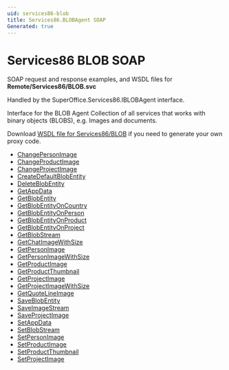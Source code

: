 ```yaml
---
uid: services86-blob
title: Services86.BLOBAgent SOAP
Generated: true
---
```


# Services86 BLOB SOAP

SOAP request and response examples, and WSDL files for **Remote/Services86/BLOB.svc**

Handled by the <see cref="T:SuperOffice.Services86.IBLOBAgent">SuperOffice.Services86.IBLOBAgent</see> interface.

Interface for the BLOB Agent
Collection of all services that works with binary objects (BLOBS), e.g. Images and documents.

Download [WSDL file for Services86/BLOB](../Services86-BLOB.md) if you need to generate your own proxy code.

* [ChangePersonImage](ChangePersonImage.md)
* [ChangeProductImage](ChangeProductImage.md)
* [ChangeProjectImage](ChangeProjectImage.md)
* [CreateDefaultBlobEntity](CreateDefaultBlobEntity.md)
* [DeleteBlobEntity](DeleteBlobEntity.md)
* [GetAppData](GetAppData.md)
* [GetBlobEntity](GetBlobEntity.md)
* [GetBlobEntityOnCountry](GetBlobEntityOnCountry.md)
* [GetBlobEntityOnPerson](GetBlobEntityOnPerson.md)
* [GetBlobEntityOnProduct](GetBlobEntityOnProduct.md)
* [GetBlobEntityOnProject](GetBlobEntityOnProject.md)
* [GetBlobStream](GetBlobStream.md)
* [GetChatImageWithSize](GetChatImageWithSize.md)
* [GetPersonImage](GetPersonImage.md)
* [GetPersonImageWithSize](GetPersonImageWithSize.md)
* [GetProductImage](GetProductImage.md)
* [GetProductThumbnail](GetProductThumbnail.md)
* [GetProjectImage](GetProjectImage.md)
* [GetProjectImageWithSize](GetProjectImageWithSize.md)
* [GetQuoteLineImage](GetQuoteLineImage.md)
* [SaveBlobEntity](SaveBlobEntity.md)
* [SaveImageStream](SaveImageStream.md)
* [SaveProjectImage](SaveProjectImage.md)
* [SetAppData](SetAppData.md)
* [SetBlobStream](SetBlobStream.md)
* [SetPersonImage](SetPersonImage.md)
* [SetProductImage](SetProductImage.md)
* [SetProductThumbnail](SetProductThumbnail.md)
* [SetProjectImage](SetProjectImage.md)
